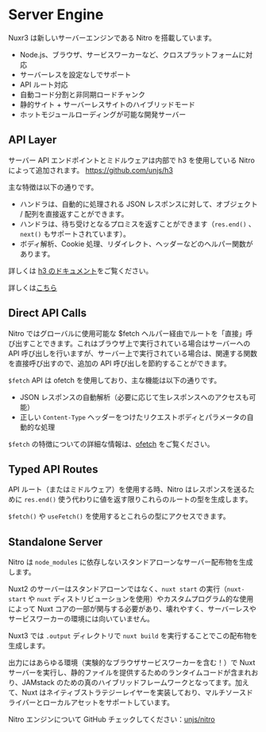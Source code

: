 # Server Engine
Nuxr3 は新しいサーバーエンジンである Nitro を搭載しています。
- Node.js、ブラウザ、サービスワーカーなど、クロスプラットフォームに対応
- サーバーレスを設定なしでサポート
- API ルート対応
- 自動コード分割と非同期ロードチャンク
- 静的サイト + サーバーレスサイトのハイブリッドモード
- ホットモジュールローディングが可能な開発サーバー

## API Layer
サーバー API エンドポイントとミドルウェアは内部で h3 を使用している Nitro によって追加されます。
https://github.com/unjs/h3

主な特徴は以下の通りです。
- ハンドラは、自動的に処理される JSON レスポンスに対して、オブジェクト / 配列を直接返すことができます。
- ハンドラは、待ち受けとなるプロミスを返すことができます（`res.end()` 、`next()` もサポートされています）。
- ボディ解析、Cookie 処理、リダイレクト、ヘッダーなどのヘルパー関数があります。

詳しくは [h3 のドキュメント](https://github.com/unjs/h3)をご覧ください。

詳しくは[こちら](https://nuxt.com/docs/guide/directory-structure/server)

## Direct API Calls
Nitro ではグローバルに使用可能な $fetch ヘルパー経由でルートを「直接」呼び出すことできます。これはブラウザ上で実行されている場合はサーバーへの API 呼び出しを行いますが、サーバー上で実行されている場合は、関連する関数を直接呼び出すので、追加の API 呼び出しを節約することができます。

`$fetch` API は ofetch を使用しており、主な機能は以下の通りです。
- JSON レスポンスの自動解析（必要に応じて生レスポンスへのアクセスも可能）
- 正しい `Content-Type` ヘッダーをつけたリクエストボディとパラメータの自動的な処理

`$fetch` の特徴についての詳細な情報は、[ofetch](https://github.com/unjs/ofetch) をご覧ください。

## Typed API Routes
API ルート（またはミドルウェア）を使用する時、Nitro はレスポンスを送るために `res.end()` 使う代わりに値を返す限りこれらのルートの型を生成します。

`$fetch()` や `useFetch()` を使用するとこれらの型にアクセスできます。

## Standalone Server
Nitro は `node_modules` に依存しないスタンドアローンなサーバー配布物を生成します。

Nuxt2 のサーバーはスタンドアローンではなく、`nuxt start` の実行（`nuxt-start` や `nuxt` ディストリビューションを使用）やカスタムプログラム的な使用によって Nuxt コアの一部が関与する必要があり、壊れやすく、サーバーレスやサービスワーカーの環境には向いていません。

Nuxt3 では `.output` ディレクトリで `nuxt build` を実行することでこの配布物を生成します。

出力にはあらゆる環境（実験的なブラウザサービスワーカーを含む！）で Nuxt サーバーを実行し、静的ファイルを提供するためのランタイムコードが含まれおり、JAMstack のための真のハイブリッドフレームワークとなってます。加えて、Nuxt はネイティブストラテジーレイヤーを実装しており、マルチソースドライバーとローカルアセットをサポートしています。

Nitro エンジンについて GitHub チェックしてください：[unjs/nitro](https://github.com/unjs/nitro)